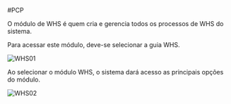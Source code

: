 #PCP

O módulo de WHS é quem cria e gerencia todos os processos de WHS do sistema.

Para acessar este módulo, deve-se selecionar a guia WHS.

![WHS01](https://raw.githubusercontent.com/netforcews/docs-erp/master/WHS/imagens/ModuloWHS01.png)


Ao selecionar o módulo WHS, o sistema dará acesso as principais opções do módulo.

![WHS02](https://raw.githubusercontent.com/netforcews/docs-erp/master/WHS/imagens/MenuWHS01.png)
